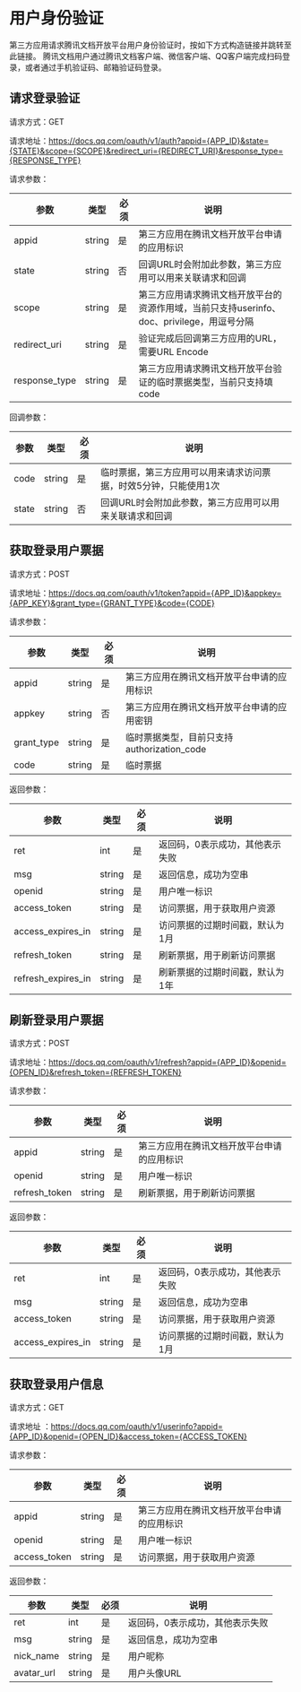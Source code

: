 # 用户身份验证

第三方应用请求腾讯文档开放平台用户身份验证时，按如下方式构造链接并跳转至此链接。
腾讯文档用户通过腾讯文档客户端、微信客户端、QQ客户端完成扫码登录，或者通过手机验证码、邮箱验证码登录。

## 请求登录验证

请求方式：GET

请求地址：https://docs.qq.com/oauth/v1/auth?appid={APP_ID}&state={STATE}&scope={SCOPE}&redirect_uri={REDIRECT_URI}&response_type={RESPONSE_TYPE}

请求参数：

| 参数 | 类型 | 必须 | 说明 |
| --- | --- | --- | --- |
| appid | string | 是 | 第三方应用在腾讯文档开放平台申请的应用标识
| state | string | 否 | 回调URL时会附加此参数，第三方应用可以用来关联请求和回调
| scope | string | 是 | 第三方应用请求腾讯文档开放平台的资源作用域，当前只支持userinfo、doc、privilege，用逗号分隔
| redirect_uri | string | 是 | 验证完成后回调第三方应用的URL，需要URL Encode
| response_type | string | 是 | 第三方应用请求腾讯文档开放平台验证的临时票据类型，当前只支持填code

回调参数：

| 参数 | 类型 | 必须 | 说明 |
| --- | --- | --- | --- |
| code | string | 是 | 临时票据，第三方应用可以用来请求访问票据，时效5分钟，只能使用1次
| state | string | 否 | 回调URL时会附加此参数，第三方应用可以用来关联请求和回调

## 获取登录用户票据

请求方式：POST

请求地址：https://docs.qq.com/oauth/v1/token?appid={APP_ID}&appkey={APP_KEY}&grant_type={GRANT_TYPE}&code={CODE}

请求参数：

| 参数 | 类型 | 必须 | 说明 |
| --- | --- | --- | --- |
| appid | string | 是 | 第三方应用在腾讯文档开放平台申请的应用标识
| appkey | string | 否 | 第三方应用在腾讯文档开放平台申请的应用密钥
| grant_type | string | 是 | 临时票据类型，目前只支持authorization_code
| code | string | 是 | 临时票据

返回参数：

| 参数 | 类型 | 必须 | 说明 |
| --- | --- | --- | --- |
| ret | int | 是 | 返回码，0表示成功，其他表示失败
| msg | string | 是 | 返回信息，成功为空串
| openid | string | 是 | 用户唯一标识
| access_token | string | 是 | 访问票据，用于获取用户资源
| access_expires_in | string | 是 | 访问票据的过期时间戳，默认为1月
| refresh_token | string | 是 | 刷新票据，用于刷新访问票据
| refresh_expires_in | string | 是 | 刷新票据的过期时间戳，默认为1年

## 刷新登录用户票据

请求方式：POST

请求地址：https://docs.qq.com/oauth/v1/refresh?appid={APP_ID}&openid={OPEN_ID}&refresh_token={REFRESH_TOKEN}

请求参数：

| 参数 | 类型 | 必须 | 说明 |
| --- | --- | --- | --- |
| appid | string | 是 | 第三方应用在腾讯文档开放平台申请的应用标识
| openid | string | 是 | 用户唯一标识
| refresh_token | string | 是 | 刷新票据，用于刷新访问票据

返回参数：

| 参数 | 类型 | 必须 | 说明 |
| --- | --- | --- | --- |
| ret | int | 是 | 返回码，0表示成功，其他表示失败
| msg | string | 是 | 返回信息，成功为空串
| access_token | string | 是 | 访问票据，用于获取用户资源
| access_expires_in | string | 是 | 访问票据的过期时间戳，默认为1月

## 获取登录用户信息

请求方式：GET

请求地址 ：https://docs.qq.com/oauth/v1/userinfo?appid={APP_ID}&openid={OPEN_ID}&access_token={ACCESS_TOKEN}

请求参数：

| 参数 | 类型 | 必须 | 说明 |
| --- | --- | --- | --- |
| appid | string | 是 | 第三方应用在腾讯文档开放平台申请的应用标识
| openid | string | 是 | 用户唯一标识
| access_token | string | 是 | 访问票据，用于获取用户资源

返回参数：

| 参数 | 类型 | 必须 | 说明 |
| --- | --- | --- | --- |
| ret | int | 是 | 返回码，0表示成功，其他表示失败
| msg | string | 是 | 返回信息，成功为空串
| nick_name | string | 是 | 用户昵称
| avatar_url | string | 是 | 用户头像URL
